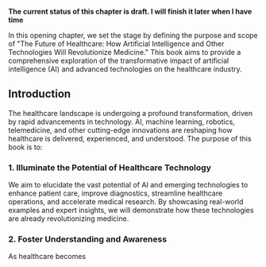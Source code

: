 **The current status of this chapter is draft. I will finish it later when I have time**

In this opening chapter, we set the stage by defining the purpose and scope of "The Future of Healthcare: How Artificial Intelligence and Other Technologies Will Revolutionize Medicine." This book aims to provide a comprehensive exploration of the transformative impact of artificial intelligence (AI) and advanced technologies on the healthcare industry.

Introduction
------------

The healthcare landscape is undergoing a profound transformation, driven by rapid advancements in technology. AI, machine learning, robotics, telemedicine, and other cutting-edge innovations are reshaping how healthcare is delivered, experienced, and understood. The purpose of this book is to:

### **1. Illuminate the Potential of Healthcare Technology**

We aim to elucidate the vast potential of AI and emerging technologies to enhance patient care, improve diagnostics, streamline healthcare operations, and accelerate medical research. By showcasing real-world examples and expert insights, we will demonstrate how these technologies are already revolutionizing medicine.

### **2. Foster Understanding and Awareness**

As healthcare becomes
